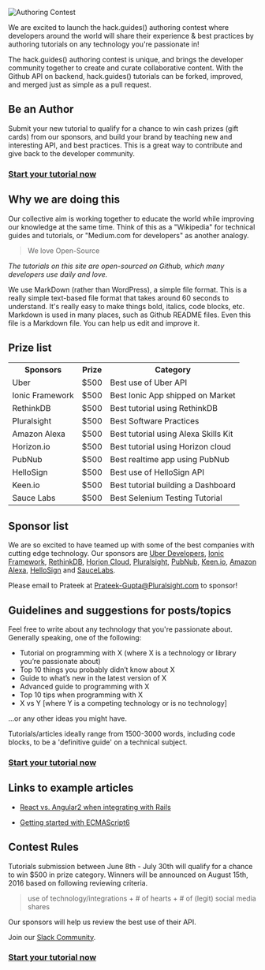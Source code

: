 ![Authoring Contest](https://raw.githubusercontent.com/pluralsight/guides/master/images/a76c7abd-8c17-43c6-a639-e3e55e3a774f.png)


We are excited to launch the hack.guides() authoring contest where developers around the world will share their experience & best practices by authoring tutorials on any technology you're passionate in!

The hack.guides() authoring contest is unique, and brings the developer community together to create and curate collaborative content. With the Github API on backend, hack.guides() tutorials can be forked, improved, and merged just as simple as a pull request.

## Be an Author

Submit your new tutorial to qualify for a chance to win cash prizes (gift cards) from our sponsors, and build your brand by teaching new and interesting API, and best practices. This is a great way to contribute and give back to the developer community.

### [Start your tutorial now](http://tutorials.pluralsight.com/write/)

## Why we are doing this

Our collective aim is working together to educate the world while improving our knowledge at the same time. Think of this as a "Wikipedia" for technical guides and tutorials, or "Medium.com for developers" as another analogy.

>We love Open-Source

*The tutorials on this site are open-sourced on Github, which many developers use daily and love.*

We use MarkDown (rather than WordPress), a simple file format. This is a really simple text-based file format that takes around 60 seconds to understand. It's really easy to make things bold, italics, code blocks, etc. Markdown is used in many places, such as Github README files. Even this file is a Markdown file. You can help us edit and improve it.

## Prize list

<table>
  <tr>
    <th>Sponsors</th>
    <th>Prize</th>
    <th>Category</th>
  </tr>
  <tr>
    <td>Uber</td>
    <td>$500</td>
    <td>Best use of Uber API</td>
  </tr>
  <tr>
    <td>Ionic Framework</td>
    <td>$500</td>
    <td>Best Ionic App shipped on Market</td>
  </tr>
  <tr>
    <td>RethinkDB</td>
    <td>$500</td>
    <td>Best tutorial using RethinkDB</td>
  </tr>
  <tr>
    <td>Pluralsight</td>
    <td>$500</td>
    <td>Best Software Practices</td>
  </tr>
  <tr>
    <td>Amazon Alexa</td>
    <td>$500</td>
    <td>Best tutorial using Alexa Skills Kit</td>
  </tr>
  <tr>
    <td>Horizon.io</td>
    <td>$500</td>
    <td>Best tutorial using Horizon cloud</td>
  </tr>
  <tr>
    <td>PubNub</td>
    <td>$500</td>
    <td>Best realtime app using PubNub</td>
  </tr>
  <tr>
    <td>HelloSign</td>
    <td>$500</td>
    <td>Best use of HelloSign API</td>
  </tr>
  <tr>
    <td>Keen.io</td>
    <td>$500</td>
    <td>Best tutorial building a Dashboard </td>
  </tr>
  <tr>
    <td>Sauce Labs</td>
    <td>$500</td>
    <td>Best Selenium Testing Tutorial</td>
  </tr>
</table>


## Sponsor list

We are so excited to have teamed up with some of the best companies with cutting edge technology. Our sponsors are [Uber Developers](https://developer.uber.com/), [Ionic Framework](http://ionicframework.com/), [RethinkDB](http://rethinkdb.com/), [Horion Cloud](http://horizon.io), [Pluralsight](http://pluralsight.com/), [PubNub](http://pubnub.com/), [Keen.io](http://keen.io), [Amazon Alexa](https://developer.amazon.com/public/solutions/alexa/alexa-skills-kit), [HelloSign](https://www.hellosign.com/api) and [SauceLabs](http://saucelabs.com/).

Please email to Prateek at Prateek-Gupta@Pluralsight.com to sponsor!

## Guidelines and suggestions for posts/topics

Feel free to write about any technology that you're passionate about. Generally speaking, one of the following:

- Tutorial on programming with X (where X is a technology or library you’re passionate about)
- Top 10 things you probably didn’t know about X
- Guide to what’s new in the latest version of X
- Advanced guide to programming with X
- Top 10 tips when programming with X
- X vs Y [where Y is a competing technology or is no technology]

...or any other ideas you might have. 

Tutorials/articles ideally range from 1500-3000 words, including code blocks, to be a 'definitive guide' on a technical subject.

### [Start your tutorial now](http://tutorials.pluralsight.com/write/)


## Links to example articles

- [React vs. Angular2 when integrating with Rails](http://tutorials.pluralsight.com/ruby-ruby-on-rails/react-vs-angular-2-integration-with-rails)

- [Getting started with ECMAScript6](http://tutorials.pluralsight.com/front-end-javascript/getting-started-with-ecmascript6)

## Contest Rules

Tutorials submission between June 8th - July 30th will qualify for a chance to win $500 in prize category. Winners will be announced on August 15th, 2016 based on following reviewing criteria.

>use of technology/integrations + # of hearts + # of (legit) social media shares

Our sponsors will help us review the best use of their API.

Join our [Slack Community](https://hackguides.herokuapp.com/).

### [Start your tutorial now](http://tutorials.pluralsight.com/write/)
